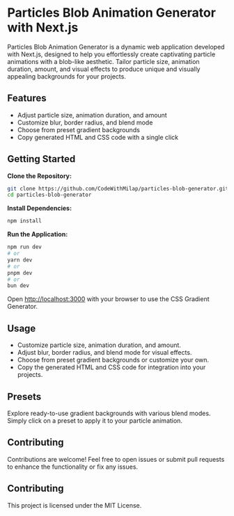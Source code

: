 # Particles Blob Animation Generator with Next.js

Particles Blob Animation Generator is a dynamic web application developed with Next.js, designed to help you effortlessly create captivating particle animations with a blob-like aesthetic. Tailor particle size, animation duration, amount, and visual effects to produce unique and visually appealing backgrounds for your projects.

## Features
- Adjust particle size, animation duration, and amount
- Customize blur, border radius, and blend mode
- Choose from preset gradient backgrounds
- Copy generated HTML and CSS code with a single click

## Getting Started

**Clone the Repository:**
   ```bash
   git clone https://github.com/CodeWithMilap/particles-blob-generator.git
   cd particles-blob-generator
```

**Install Dependencies:**
    
```bash
npm install
```

**Run the Application:**

```bash
npm run dev
# or
yarn dev
# or
pnpm dev
# or
bun dev
```

Open [http://localhost:3000](http://localhost:3000) with your browser to use the CSS Gradient Generator.

## Usage
- Customize particle size, animation duration, and amount.
- Adjust blur, border radius, and blend mode for visual effects.
- Choose from preset gradient backgrounds or customize your own.
- Copy the generated HTML and CSS code for integration into your projects.

## Presets
Explore ready-to-use gradient backgrounds with various blend modes. Simply click on a preset to apply it to your particle animation.


## Contributing

Contributions are welcome! Feel free to open issues or submit pull requests to enhance the functionality or fix any issues.

## Contributing
This project is licensed under the MIT License.

